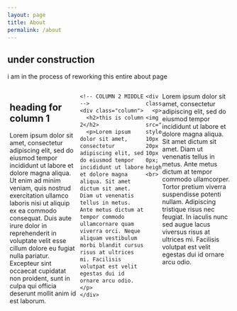 ```yaml
---
layout: page
title: About
permalink: /about
---
```

<html>
  <div class="additional-content">
    <h2>under construction</h2>
    <p>i am in the process of reworking this entire about page</p>
  </div>
<head>
  <meta charset="UTF-8">
  <style>
    /* Define the layout of the three columns */
    .container {
      display: flex;
      flex-direction: row;
      max-width: 100%;
      margin: 0 auto;
    }
    .column {
      flex: 1;
      padding: 5px;
      box-sizing: border-box;
    }
    /* Style the columns */
    .column:nth-child(1) {
    }
    .column:nth-child(2) {
    }
    .column:nth-child(3) {
    }
  </style>
</head>
<body>
  
  <!-- COLUMN 1 LEFT -->
  <div class="container">
    <div class="column">
      <h2>heading for column 1</h2>
      <p>Lorem ipsum dolor sit amet, consectetur adipiscing elit, sed do eiusmod tempor incididunt ut labore et dolore magna aliqua. Ut enim ad minim veniam, quis nostrud exercitation ullamco laboris nisi ut aliquip ex ea commodo consequat. Duis aute irure dolor in reprehenderit in voluptate velit esse cillum dolore eu fugiat nulla pariatur. Excepteur sint occaecat cupidatat non proident, sunt in culpa qui officia deserunt mollit anim id est laborum.</p>
    </div>
    
    <!-- COLUMN 2 MIDDLE -->
    <div class="column">
      <h2>this is column 2</h2>
      <p>Lorem ipsum dolor sit amet, consectetur adipiscing elit, sed do eiusmod tempor incididunt ut labore et dolore magna aliqua. Sit amet dictum sit amet. Diam ut venenatis tellus in metus. Ante metus dictum at tempor commodo ullamcornare quam viverra orci. Neque aliquam vestibulum morbi blandit cursus risus at ultrices mi. Facilisis volutpat est velit egestas dui id ornare arcu odio.</p>
    </div>
    
   <!-- COLUMN 3 RIGHT -->
    <div class="column">
      <p><img src="/assets/aboutme/image0.png" style="padding: 10px 20px 10px 0px; height:500px;"><br>
Lorem ipsum dolor sit amet, consectetur adipiscing elit, sed do eiusmod tempor incididunt ut labore et dolore magna aliqua. Sit amet dictum sit amet. Diam ut venenatis tellus in metus. Ante metus dictum at tempor commodo ullamcorper. Tortor pretium viverra suspendisse potenti nullam. Adipiscing tristique risus nec feugiat. In iaculis nunc sed augue lacus viversus risus at ultrices mi. Facilisis volutpat est velit egestas dui id ornare arcu odio.</p>
    </div>
  </div>
</body>
</html>
